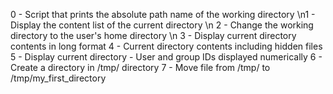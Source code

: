 0 - Script that prints the absolute path name of the working directory \n1 - Display the content list of the current directory \n
2 - Change the working directory to the user's home directory \n
3 - Display current directory contents in long format
4 - Current directory contents including hidden files
5 - Display current directory - User and group IDs displayed numerically
6 - Create a directory in /tmp/ directory
7 - Move file from /tmp/ to /tmp/my_first_directory
